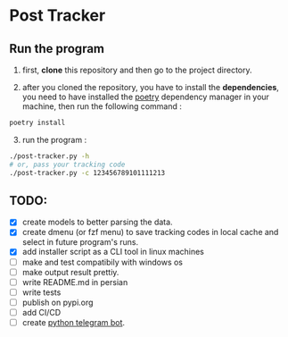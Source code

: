 # Post Tracker

## Run the program
1. first, **clone** this repository and then go to the project directory.

2. after you cloned the repository, you have to install the **dependencies**, you need to have installed the [poetry](https://python-poetry.org/) dependency manager in your machine, then run the following command :
```bash
poetry install
```
3. run the program :
```bash
./post-tracker.py -h
# or, pass your tracking code
./post-tracker.py -c 123456789101111213
```



## TODO:
- [x] create models to better parsing the data.
- [x] create dmenu (or fzf menu) to save tracking codes in local cache and select in future program's runs.
- [x] add installer script as a CLI tool in linux machines
- [ ] make and test compatibily with windows os
- [ ] make output result prettiy.
- [ ] write README.md in persian
- [ ] write tests
- [ ] publish on pypi.org
- [ ] add CI/CD
- [ ] create [python telegram bot](https://github.com/amiraref/post-tracker-bot).
